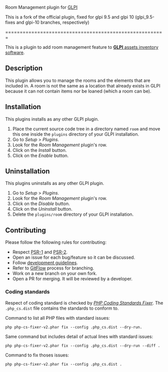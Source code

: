 Room Management plugin for [GLPI](www.glpi-project.org)

This is a fork of the official plugin, fixed for glpi 9.5 and glpi 10 (glpi_9.5-fixes and glpi-10 branches, respectively)

=======================================================

This is a plugin to add room management feature to [**GLPI** assets inventory
software](http://glpi-project.org).

Description
-----------

This plugin allows you to manage the rooms and the elements that are included
in. A room is not the same as a location that already exists in GLPI because it
can not contain items nor be loaned (which a room can be).

Installation
------------

This plugins installs as any other GLPI plugin.

1. Place the current source code tree in a directory named `room` and move this
   one inside the `plugins` directory of your GLPI installation.
2. Go to *Setup* > *Plugins*.
3. Look for the *Room Management* plugin's row.
4. Click on the *Install* button.
5. Click on the *Enable* button.

Uninstallation
--------------

This plugins uninstalls as any other GLPI plugin.

1. Go to *Setup* > *Plugins*.
2. Look for the *Room Management* plugin's row.
3. Click on the *Disable* button.
4. Click on the *Uninstall* button.
5. Delete the `plugins/room` directory of your GLPI installation.

Contributing
------------

Please follow the following rules for contributing:

* Respect [PSR-1](http://www.php-fig.org/psr/psr-1/) and [PSR-2](http://www.php-fig.org/psr/psr-2/).
* Open an issue for each bug/feature so it can be discussed.
* Follow [development guidelines](http://glpi-developer-documentation.readthedocs.io/en/master/plugins/guidelines.html).
* Refer to [GitFlow](http://git-flow.readthedocs.io) process for branching.
* Work on a new branch on your own fork.
* Open a PR for merging. It will be reviewed by a developer.

### Coding standards

Respect of coding standard is checked by [*PHP Coding Standards Fixer*](http://cs.sensiolabs.org).
The `.php_cs.dist` file contains the standards to conform to.

Command to list all PHP files with standard issues:

```Shell
php php-cs-fixer-v2.phar fix --config .php_cs.dist --dry-run.
```

Same command but includes detail of actual lines with standard issues:

```Shell
php php-cs-fixer-v2.phar fix --config .php_cs.dist --dry-run --diff .
```

Command to fix thoses issues:

```Shell
php php-cs-fixer-v2.phar fix --config .php_cs.dist .
```
